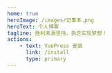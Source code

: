 ```yaml
---
home: true
heroImage: /images/记事本.png
heroText: 个人博客
tagline: 胜利来源坚持，执念实现梦想！
actions:
    - text: VuePress 安装
      link: /install
      type: primary
---
```

